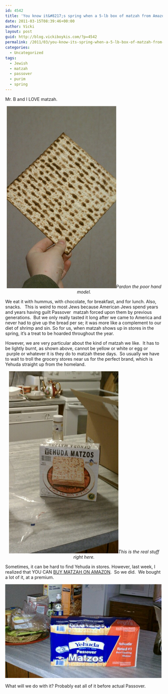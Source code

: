 ```yaml
---
id: 4542
title: 'You know it&#8217;s spring when a 5-lb box of matzah from Amazon arrives on your doorstep'
date: 2011-03-15T08:39:46+00:00
author: Vicki
layout: post
guid: http://blog.vickiboykis.com/?p=4542
permalink: /2011/03/you-know-its-spring-when-a-5-lb-box-of-matzah-from-amazon-arrives-on-your-doorstep/
categories:
  - Uncategorized
tags:
  - Jewish
  - matzah
  - passover
  - purim
  - spring
---
```

Mr. B and I LOVE matzah.

<p style="text-align: center;">
  <a href="https://raw.githubusercontent.com/veekaybee/wlb/gh-pages/assets/images/2011/03/wpid-IMAG0689.jpg"><img class="aligncenter size-full wp-image-4557" title="wpid-IMAG0689.jpg" src="https://raw.githubusercontent.com/veekaybee/wlb/gh-pages/assets/images/2011/03/wpid-IMAG0689.jpg" alt="" width="350" height="583" /></a><em>Pardon the poor hand model.</em>
</p>

We eat it with hummus, with chocolate, for breakfast, and for lunch. Also, snacks.   This is weird to most Jews because American Jews spend years and years having guilt Passover  matzah forced upon them by previous generations.  But we only really tasted it long after we came to America and never had to give up the bread per se; it was more like a complement to our diet of shrimp and sin. So for us, when matzah shows up in stores in the spring, it&#8217;s a treat to be hoarded throughout the year.

However, we are very particular about the kind of matzah we like.  It has to be lightly burnt, as shown above, cannot be yellow or white or egg or  purple or whatever it is they do to matzah these days.  So usually we have to wait to troll the grocery stores near us for the perfect brand, which is Yehuda straight up from the homeland.

<p style="text-align: center;">
  <a href="https://raw.githubusercontent.com/veekaybee/wlb/gh-pages/assets/images/2011/03/wpid-IMAG0688.jpg"><img class="aligncenter" title="wpid-IMAG0688.jpg" src="https://raw.githubusercontent.com/veekaybee/wlb/gh-pages/assets/images/2011/03/wpid-IMAG0688.jpg" alt="" width="350" height="583" /></a><em>This is the real stuff right here. </em>
</p>

Sometimes, it can be hard to find Yehuda in stores. However, last week, I realized that YOU CAN [BUY MATZAH ON AMAZON](http://www.amazon.com/Yehuda-Matzo-Overwrap-Passover-5-pounds/dp/B004DIDCQE/ref=sr_1_2?ie=UTF8&qid=1300195924&sr=8-2).  So we did.  We bought a lot of it, at a premium.

[<img class="aligncenter size-full wp-image-4555" title="wpid-IMAG0687.jpg" src="https://raw.githubusercontent.com/veekaybee/wlb/gh-pages/assets/images/2011/03/wpid-IMAG0687.jpg" alt="" width="500" height="300" />](https://raw.githubusercontent.com/veekaybee/wlb/gh-pages/assets/images/2011/03/wpid-IMAG0687.jpg)

What will we do with it? Probably eat all of it before actual Passover.

<p style="text-align: center;">
  <a href="https://raw.githubusercontent.com/veekaybee/wlb/gh-pages/assets/images/2011/03/wpid-IMAG0688.jpg"><br /> </a>
</p>